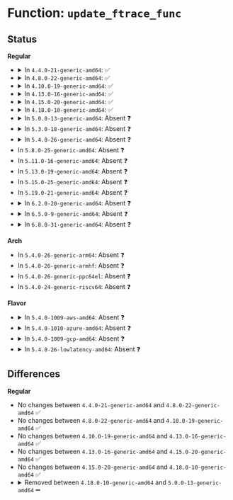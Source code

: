 # Function: <code>update_ftrace_func</code>

## Status
<b>Regular</b>
<ul>
<li>
<details>
<summary>In <code>4.4.0-21-generic-amd64</code>: ✅</summary>

```c
int update_ftrace_func(long unsigned int ip, void * new)
```

```json
{
  "name": "update_ftrace_func",
  "collision_type": "Unique Static",
  "inline_type": "No",
  "funcs": [
    {
      "addr": 18446744071579217088,
      "name": "update_ftrace_func",
      "external": false,
      "loc": "arch/x86/kernel/ftrace.c:228",
      "file": "arch/x86/kernel/ftrace.c",
      "inline": "seen, unknown",
      "caller_inline": [],
      "caller_func": [
        "arch/x86/kernel/ftrace.c:ftrace_update_ftrace_func",
        "arch/x86/kernel/ftrace.c:ftrace_update_ftrace_func",
        "arch/x86/kernel/ftrace.c:arch_ftrace_update_trampoline",
        "arch/x86/kernel/ftrace.c:ftrace_enable_ftrace_graph_caller",
        "arch/x86/kernel/ftrace.c:ftrace_disable_ftrace_graph_caller"
      ]
    }
  ],
  "symbols": [
    {
      "addr": 18446744071579217088,
      "name": "update_ftrace_func",
      "section": ".text",
      "bind": "STB_LOCAL",
      "size": 205
    }
  ]
}
```
</details>
</li>
<li>
<details>
<summary>In <code>4.8.0-22-generic-amd64</code>: ✅</summary>

```c
int update_ftrace_func(long unsigned int ip, void * new)
```

```json
{
  "name": "update_ftrace_func",
  "collision_type": "Unique Static",
  "inline_type": "No",
  "funcs": [
    {
      "addr": 18446744071579217232,
      "name": "update_ftrace_func",
      "external": false,
      "loc": "arch/x86/kernel/ftrace.c:231",
      "file": "arch/x86/kernel/ftrace.c",
      "inline": "seen, unknown",
      "caller_inline": [],
      "caller_func": [
        "arch/x86/kernel/ftrace.c:ftrace_disable_ftrace_graph_caller",
        "arch/x86/kernel/ftrace.c:ftrace_enable_ftrace_graph_caller",
        "arch/x86/kernel/ftrace.c:arch_ftrace_update_trampoline",
        "arch/x86/kernel/ftrace.c:ftrace_update_ftrace_func",
        "arch/x86/kernel/ftrace.c:ftrace_update_ftrace_func"
      ]
    }
  ],
  "symbols": [
    {
      "addr": 18446744071579217232,
      "name": "update_ftrace_func",
      "section": ".text",
      "bind": "STB_LOCAL",
      "size": 205
    }
  ]
}
```
</details>
</li>
<li>
<details>
<summary>In <code>4.10.0-19-generic-amd64</code>: ✅</summary>

```c
int update_ftrace_func(long unsigned int ip, void * new)
```

```json
{
  "name": "update_ftrace_func",
  "collision_type": "Unique Static",
  "inline_type": "No",
  "funcs": [
    {
      "addr": 18446744071579229072,
      "name": "update_ftrace_func",
      "external": false,
      "loc": "arch/x86/kernel/ftrace.c:231",
      "file": "arch/x86/kernel/ftrace.c",
      "inline": "seen, unknown",
      "caller_inline": [],
      "caller_func": [
        "arch/x86/kernel/ftrace.c:ftrace_disable_ftrace_graph_caller",
        "arch/x86/kernel/ftrace.c:ftrace_enable_ftrace_graph_caller",
        "arch/x86/kernel/ftrace.c:arch_ftrace_update_trampoline",
        "arch/x86/kernel/ftrace.c:ftrace_update_ftrace_func",
        "arch/x86/kernel/ftrace.c:ftrace_update_ftrace_func"
      ]
    }
  ],
  "symbols": [
    {
      "addr": 18446744071579229072,
      "name": "update_ftrace_func",
      "section": ".text",
      "bind": "STB_LOCAL",
      "size": 205
    }
  ]
}
```
</details>
</li>
<li>
<details>
<summary>In <code>4.13.0-16-generic-amd64</code>: ✅</summary>

```c
int update_ftrace_func(long unsigned int ip, void * new)
```

```json
{
  "name": "update_ftrace_func",
  "collision_type": "Unique Static",
  "inline_type": "No",
  "funcs": [
    {
      "addr": 18446744071579226688,
      "name": "update_ftrace_func",
      "external": false,
      "loc": "arch/x86/kernel/ftrace.c:231",
      "file": "arch/x86/kernel/ftrace.c",
      "inline": "seen, unknown",
      "caller_inline": [],
      "caller_func": [
        "arch/x86/kernel/ftrace.c:ftrace_disable_ftrace_graph_caller",
        "arch/x86/kernel/ftrace.c:ftrace_enable_ftrace_graph_caller",
        "arch/x86/kernel/ftrace.c:arch_ftrace_update_trampoline",
        "arch/x86/kernel/ftrace.c:ftrace_update_ftrace_func",
        "arch/x86/kernel/ftrace.c:ftrace_update_ftrace_func"
      ]
    }
  ],
  "symbols": [
    {
      "addr": 18446744071579226688,
      "name": "update_ftrace_func",
      "section": ".text",
      "bind": "STB_LOCAL",
      "size": 205
    }
  ]
}
```
</details>
</li>
<li>
<details>
<summary>In <code>4.15.0-20-generic-amd64</code>: ✅</summary>

```c
int update_ftrace_func(long unsigned int ip, void * new)
```

```json
{
  "name": "update_ftrace_func",
  "collision_type": "Unique Static",
  "inline_type": "No",
  "funcs": [
    {
      "addr": 18446744071579242208,
      "name": "update_ftrace_func",
      "external": false,
      "loc": "arch/x86/kernel/ftrace.c:232",
      "file": "arch/x86/kernel/ftrace.c",
      "inline": "seen, unknown",
      "caller_inline": [],
      "caller_func": [
        "arch/x86/kernel/ftrace.c:ftrace_disable_ftrace_graph_caller",
        "arch/x86/kernel/ftrace.c:ftrace_enable_ftrace_graph_caller",
        "arch/x86/kernel/ftrace.c:arch_ftrace_update_trampoline",
        "arch/x86/kernel/ftrace.c:ftrace_update_ftrace_func",
        "arch/x86/kernel/ftrace.c:ftrace_update_ftrace_func"
      ]
    }
  ],
  "symbols": [
    {
      "addr": 18446744071579242208,
      "name": "update_ftrace_func",
      "section": ".text",
      "bind": "STB_LOCAL",
      "size": 205
    }
  ]
}
```
</details>
</li>
<li>
<details>
<summary>In <code>4.18.0-10-generic-amd64</code>: ✅</summary>

```c
int update_ftrace_func(long unsigned int ip, void * new)
```

```json
{
  "name": "update_ftrace_func",
  "collision_type": "Unique Static",
  "inline_type": "No",
  "funcs": [
    {
      "addr": 18446744071579254784,
      "name": "update_ftrace_func",
      "external": false,
      "loc": "arch/x86/kernel/ftrace.c:232",
      "file": "arch/x86/kernel/ftrace.c",
      "inline": "seen, unknown",
      "caller_inline": [],
      "caller_func": [
        "arch/x86/kernel/ftrace.c:ftrace_disable_ftrace_graph_caller",
        "arch/x86/kernel/ftrace.c:ftrace_enable_ftrace_graph_caller",
        "arch/x86/kernel/ftrace.c:arch_ftrace_update_trampoline",
        "arch/x86/kernel/ftrace.c:ftrace_update_ftrace_func",
        "arch/x86/kernel/ftrace.c:ftrace_update_ftrace_func"
      ]
    }
  ],
  "symbols": [
    {
      "addr": 18446744071579254784,
      "name": "update_ftrace_func",
      "section": ".text",
      "bind": "STB_LOCAL",
      "size": 205
    }
  ]
}
```
</details>
</li>
<li>
<details>
<summary>In <code>5.0.0-13-generic-amd64</code>: Absent ❓</summary>

```json
{
  "name": "update_ftrace_func",
  "collision_type": "Unique Static",
  "inline_type": "Selective",
  "funcs": [
    {
      "addr": 18446744071579278512,
      "name": "update_ftrace_func",
      "external": false,
      "loc": "arch/x86/kernel/ftrace.c:235",
      "file": "arch/x86/kernel/ftrace.c",
      "inline": "not declared, inlined",
      "caller_inline": [],
      "caller_func": [
        "arch/x86/kernel/ftrace.c:ftrace_disable_ftrace_graph_caller",
        "arch/x86/kernel/ftrace.c:ftrace_enable_ftrace_graph_caller",
        "arch/x86/kernel/ftrace.c:arch_ftrace_update_trampoline",
        "arch/x86/kernel/ftrace.c:ftrace_update_ftrace_func",
        "arch/x86/kernel/ftrace.c:ftrace_update_ftrace_func"
      ]
    }
  ],
  "symbols": [
    {
      "addr": 18446744071579278512,
      "name": "update_ftrace_func.constprop.10",
      "section": ".text",
      "bind": "STB_LOCAL",
      "size": 205
    }
  ]
}
```
</details>
</li>
<li>
<details>
<summary>In <code>5.3.0-18-generic-amd64</code>: Absent ❓</summary>

```json
{
  "name": "update_ftrace_func",
  "collision_type": "Unique Static",
  "inline_type": "Selective",
  "funcs": [
    {
      "addr": 18446744071579293024,
      "name": "update_ftrace_func",
      "external": false,
      "loc": "arch/x86/kernel/ftrace.c:247",
      "file": "arch/x86/kernel/ftrace.c",
      "inline": "not declared, inlined",
      "caller_inline": [],
      "caller_func": [
        "arch/x86/kernel/ftrace.c:ftrace_disable_ftrace_graph_caller",
        "arch/x86/kernel/ftrace.c:ftrace_enable_ftrace_graph_caller",
        "arch/x86/kernel/ftrace.c:arch_ftrace_update_trampoline",
        "arch/x86/kernel/ftrace.c:ftrace_update_ftrace_func",
        "arch/x86/kernel/ftrace.c:ftrace_update_ftrace_func"
      ]
    }
  ],
  "symbols": [
    {
      "addr": 18446744071579293024,
      "name": "update_ftrace_func.constprop.0",
      "section": ".text",
      "bind": "STB_LOCAL",
      "size": 207
    }
  ]
}
```
</details>
</li>
<li>
<details>
<summary>In <code>5.4.0-26-generic-amd64</code>: Absent ❓</summary>

```json
{
  "name": "update_ftrace_func",
  "collision_type": "Unique Static",
  "inline_type": "Selective",
  "funcs": [
    {
      "addr": 18446744071579298656,
      "name": "update_ftrace_func",
      "external": false,
      "loc": "arch/x86/kernel/ftrace.c:247",
      "file": "arch/x86/kernel/ftrace.c",
      "inline": "not declared, inlined",
      "caller_inline": [],
      "caller_func": [
        "arch/x86/kernel/ftrace.c:ftrace_disable_ftrace_graph_caller",
        "arch/x86/kernel/ftrace.c:ftrace_enable_ftrace_graph_caller",
        "arch/x86/kernel/ftrace.c:arch_ftrace_update_trampoline",
        "arch/x86/kernel/ftrace.c:ftrace_update_ftrace_func",
        "arch/x86/kernel/ftrace.c:ftrace_update_ftrace_func"
      ]
    }
  ],
  "symbols": [
    {
      "addr": 18446744071579298656,
      "name": "update_ftrace_func.constprop.0",
      "section": ".text",
      "bind": "STB_LOCAL",
      "size": 207
    }
  ]
}
```
</details>
</li>
<li>
In <code>5.8.0-25-generic-amd64</code>: Absent ❓
</li>
<li>
In <code>5.11.0-16-generic-amd64</code>: Absent ❓
</li>
<li>
In <code>5.13.0-19-generic-amd64</code>: Absent ❓
</li>
<li>
In <code>5.15.0-25-generic-amd64</code>: Absent ❓
</li>
<li>
In <code>5.19.0-21-generic-amd64</code>: Absent ❓
</li>
<li>
<details>
<summary>In <code>6.2.0-20-generic-amd64</code>: Absent ❓</summary>

```json
{
  "name": "update_ftrace_func",
  "collision_type": "Unique Static",
  "inline_type": "Full",
  "funcs": [
    {
      "addr": 18446744071581296187,
      "name": "update_ftrace_func",
      "external": false,
      "loc": "kernel/trace/ftrace.c:2770",
      "file": "kernel/trace/ftrace.c",
      "inline": "not declared, inlined",
      "caller_inline": [
        "kernel/trace/ftrace.c:ftrace_modify_all_code",
        "kernel/trace/ftrace.c:ftrace_modify_all_code",
        "kernel/trace/ftrace.c:ftrace_modify_all_code",
        "kernel/trace/ftrace.c:ftrace_modify_all_code"
      ],
      "caller_func": []
    }
  ],
  "symbols": []
}
```
</details>
</li>
<li>
<details>
<summary>In <code>6.5.0-9-generic-amd64</code>: Absent ❓</summary>

```json
{
  "name": "update_ftrace_func",
  "collision_type": "Unique Static",
  "inline_type": "Full",
  "funcs": [
    {
      "addr": 18446744071581391675,
      "name": "update_ftrace_func",
      "external": false,
      "loc": "kernel/trace/ftrace.c:2853",
      "file": "kernel/trace/ftrace.c",
      "inline": "not declared, inlined",
      "caller_inline": [
        "kernel/trace/ftrace.c:ftrace_modify_all_code",
        "kernel/trace/ftrace.c:ftrace_modify_all_code",
        "kernel/trace/ftrace.c:ftrace_modify_all_code",
        "kernel/trace/ftrace.c:ftrace_modify_all_code"
      ],
      "caller_func": []
    }
  ],
  "symbols": []
}
```
</details>
</li>
<li>
<details>
<summary>In <code>6.8.0-31-generic-amd64</code>: Absent ❓</summary>

```json
{
  "name": "update_ftrace_func",
  "collision_type": "Unique Static",
  "inline_type": "Full",
  "funcs": [
    {
      "addr": 18446744071581499435,
      "name": "update_ftrace_func",
      "external": false,
      "loc": "kernel/trace/ftrace.c:2819",
      "file": "kernel/trace/ftrace.c",
      "inline": "not declared, inlined",
      "caller_inline": [
        "kernel/trace/ftrace.c:ftrace_modify_all_code",
        "kernel/trace/ftrace.c:ftrace_modify_all_code",
        "kernel/trace/ftrace.c:ftrace_modify_all_code",
        "kernel/trace/ftrace.c:ftrace_modify_all_code"
      ],
      "caller_func": []
    }
  ],
  "symbols": []
}
```
</details>
</li>
</ul>
<b>Arch</b>
<ul>
<li>
In <code>5.4.0-26-generic-arm64</code>: Absent ❓
</li>
<li>
In <code>5.4.0-26-generic-armhf</code>: Absent ❓
</li>
<li>
In <code>5.4.0-26-generic-ppc64el</code>: Absent ❓
</li>
<li>
In <code>5.4.0-24-generic-riscv64</code>: Absent ❓
</li>
</ul>
<b>Flavor</b>
<ul>
<li>
<details>
<summary>In <code>5.4.0-1009-aws-amd64</code>: Absent ❓</summary>

```json
{
  "name": "update_ftrace_func",
  "collision_type": "Unique Static",
  "inline_type": "Selective",
  "funcs": [
    {
      "addr": 18446744071579294464,
      "name": "update_ftrace_func",
      "external": false,
      "loc": "arch/x86/kernel/ftrace.c:247",
      "file": "arch/x86/kernel/ftrace.c",
      "inline": "not declared, inlined",
      "caller_inline": [],
      "caller_func": [
        "arch/x86/kernel/ftrace.c:ftrace_disable_ftrace_graph_caller",
        "arch/x86/kernel/ftrace.c:ftrace_enable_ftrace_graph_caller",
        "arch/x86/kernel/ftrace.c:arch_ftrace_update_trampoline",
        "arch/x86/kernel/ftrace.c:ftrace_update_ftrace_func",
        "arch/x86/kernel/ftrace.c:ftrace_update_ftrace_func"
      ]
    }
  ],
  "symbols": [
    {
      "addr": 18446744071579294464,
      "name": "update_ftrace_func.constprop.0",
      "section": ".text",
      "bind": "STB_LOCAL",
      "size": 207
    }
  ]
}
```
</details>
</li>
<li>
<details>
<summary>In <code>5.4.0-1010-azure-amd64</code>: Absent ❓</summary>

```json
{
  "name": "update_ftrace_func",
  "collision_type": "Unique Static",
  "inline_type": "Selective",
  "funcs": [
    {
      "addr": 18446744071579229984,
      "name": "update_ftrace_func",
      "external": false,
      "loc": "arch/x86/kernel/ftrace.c:247",
      "file": "arch/x86/kernel/ftrace.c",
      "inline": "not declared, inlined",
      "caller_inline": [],
      "caller_func": [
        "arch/x86/kernel/ftrace.c:ftrace_disable_ftrace_graph_caller",
        "arch/x86/kernel/ftrace.c:ftrace_enable_ftrace_graph_caller",
        "arch/x86/kernel/ftrace.c:arch_ftrace_update_trampoline",
        "arch/x86/kernel/ftrace.c:ftrace_update_ftrace_func",
        "arch/x86/kernel/ftrace.c:ftrace_update_ftrace_func"
      ]
    }
  ],
  "symbols": [
    {
      "addr": 18446744071579229984,
      "name": "update_ftrace_func.constprop.0",
      "section": ".text",
      "bind": "STB_LOCAL",
      "size": 207
    }
  ]
}
```
</details>
</li>
<li>
<details>
<summary>In <code>5.4.0-1009-gcp-amd64</code>: Absent ❓</summary>

```json
{
  "name": "update_ftrace_func",
  "collision_type": "Unique Static",
  "inline_type": "Selective",
  "funcs": [
    {
      "addr": 18446744071579295664,
      "name": "update_ftrace_func",
      "external": false,
      "loc": "arch/x86/kernel/ftrace.c:247",
      "file": "arch/x86/kernel/ftrace.c",
      "inline": "not declared, inlined",
      "caller_inline": [],
      "caller_func": [
        "arch/x86/kernel/ftrace.c:ftrace_disable_ftrace_graph_caller",
        "arch/x86/kernel/ftrace.c:ftrace_enable_ftrace_graph_caller",
        "arch/x86/kernel/ftrace.c:arch_ftrace_update_trampoline",
        "arch/x86/kernel/ftrace.c:ftrace_update_ftrace_func",
        "arch/x86/kernel/ftrace.c:ftrace_update_ftrace_func"
      ]
    }
  ],
  "symbols": [
    {
      "addr": 18446744071579295664,
      "name": "update_ftrace_func.constprop.0",
      "section": ".text",
      "bind": "STB_LOCAL",
      "size": 207
    }
  ]
}
```
</details>
</li>
<li>
<details>
<summary>In <code>5.4.0-26-lowlatency-amd64</code>: Absent ❓</summary>

```json
{
  "name": "update_ftrace_func",
  "collision_type": "Unique Static",
  "inline_type": "Selective",
  "funcs": [
    {
      "addr": 18446744071579304496,
      "name": "update_ftrace_func",
      "external": false,
      "loc": "arch/x86/kernel/ftrace.c:247",
      "file": "arch/x86/kernel/ftrace.c",
      "inline": "not declared, inlined",
      "caller_inline": [],
      "caller_func": [
        "arch/x86/kernel/ftrace.c:ftrace_disable_ftrace_graph_caller",
        "arch/x86/kernel/ftrace.c:ftrace_enable_ftrace_graph_caller",
        "arch/x86/kernel/ftrace.c:arch_ftrace_update_trampoline",
        "arch/x86/kernel/ftrace.c:ftrace_update_ftrace_func",
        "arch/x86/kernel/ftrace.c:ftrace_update_ftrace_func"
      ]
    }
  ],
  "symbols": [
    {
      "addr": 18446744071579304496,
      "name": "update_ftrace_func.constprop.0",
      "section": ".text",
      "bind": "STB_LOCAL",
      "size": 207
    }
  ]
}
```
</details>
</li>
</ul>

## Differences
<b>Regular</b>
<ul>
<li>
No changes between <code>4.4.0-21-generic-amd64</code> and <code>4.8.0-22-generic-amd64</code> ✅
</li>
<li>
No changes between <code>4.8.0-22-generic-amd64</code> and <code>4.10.0-19-generic-amd64</code> ✅
</li>
<li>
No changes between <code>4.10.0-19-generic-amd64</code> and <code>4.13.0-16-generic-amd64</code> ✅
</li>
<li>
No changes between <code>4.13.0-16-generic-amd64</code> and <code>4.15.0-20-generic-amd64</code> ✅
</li>
<li>
No changes between <code>4.15.0-20-generic-amd64</code> and <code>4.18.0-10-generic-amd64</code> ✅
</li>
<li>
<details>
<summary>Removed between <code>4.18.0-10-generic-amd64</code> and <code>5.0.0-13-generic-amd64</code> ➖</summary>

```c
int update_ftrace_func(long unsigned int ip, void * new)
```
</details>
</li>
</ul>
